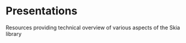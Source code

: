 Presentations
================

Resources providing technical overview of various aspects of the Skia library
